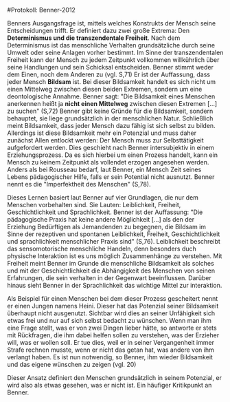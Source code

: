 #Protokoll: Benner-2012

Benners Ausgangsfrage ist, mittels welches Konstrukts der Mensch seine Entscheidungen trifft.
Er definiert dazu zwei große Extrema: Den **Determinismus und die transzendentale Freiheit**.
Nach dem Determinismus ist das menschliche Verhalten grundsätzliche durch seine Umwelt oder seine Anlagen vorher bestimmt.
Im Sinne der transzendentalen Freiheit kann der Mensch zu jedem Zeitpunkt vollkommen willkührlich über seine Handlungen und sein Schicksal entscheiden.
Benner stimmt weder dem Einen, noch dem Anderen zu (vgl. S,71)
Er ist der Auffassung, dass jeder Mensch **Bildsam** ist.
Bei dieser Bildsamkeit handelt es sich nicht um einen Mittelweg zwischen diesen beiden Extremen, sondern um eine deontologische Annahme.
Benner sagt:
"Die Bildsamkeit eines Menschen anerkennen heißt ja **nicht einen Mittelweg** zwischen diesen Extremen [...] zu suchen" (S,72)
Benner gibt keine Gründe für die Bildsamkeit, sondern behauptet, sie liege grundsätzlich in der menschlichen Natur.
Schließlich meint Bildsamkeit, dass jeder Mensch dazu fähig ist sich selbst zu bilden.
Allerdings ist diese Bildsamkeit mehr ein Potenzial und muss daher zunächst Allen entlockt werden: Der Mensch muss zur Selbsttätigkeit aufgefordert werden.
Dies geschieht nach Benner intersubjektiv in einem Erziehungsprozess.
Da es sich hierbei um einen Prozess handelt, kann ein Mensch zu keinem Zeitpunkt als vollendet erzogen angesehen werden.
Anders als bei Rousseau bedarf, laut Benner, ein Mensch Zeit seines Lebens pädagogischer Hilfe, falls er sein Potential nicht ausnutzt.
Benner nennt es die "Imperfektheit des Menschen" (S,78).

Dieses Lernen basiert laut Benner auf vier Grundlagen, die nur dem Menschen vorbehalten sind.
Sie Lauten: Leiblichkeit, Freiheit, Geschichtlichkeit und Sprachlichkeit.
Benner ist der Auffassung: "Die pädagogische Praxis hat keine andere Möglichkeit [...] als den der Erziehung Bedürftigen als Jemandenden zu begegnen, die Bildsam im Sinne der rezeptiven und spontanen Leiblichkeit, Freiheit, Geschichtlichkeit und sprachlichkeit menschlicher Praxis sind" (S,76).
Leiblichkeit beschreibt das sensomotorische menschliche Handeln, denn besonders duch physische Interaktion ist es uns möglich Zusammenhänge zu verstehen.
Mit Freiheit meint Benner im Grunde die menschliche Bildsamkeit als solches und mit der Geschichtlichkeit die Abhängigkeit des Menschen von seinen Erfahrungen, die sein verhalten in der Gegenwart beeinflussen.
Darüber hinaus sieht Benner in der Sprachlichkeit das wichtige Mittel zur interaktion.

Als Beispiel für einen Menschen bei dem dieser Prozess gescheitert nennt er einen Jungen namens Heini.
Dieser hat das Potenzial seiner Bildsamkeit überhaupt nicht ausgenutzt.
Sichtbar wird dies an seiner Unfähigkeit sich etwas frei und nur auf sich selbst bedacht zu wünschen.
Wenn man ihm eine Frage stellt, was er von zwei Dingen lieber hätte, so antworte er stets mit Rückfragen, die ihm dabei helfen sollen zu verstehen, was der Erzieher will, was er wollen soll.
Er tue dies, weil er in seiner Vergangenheit immer Strafe rechnen musste, wenn er nicht das getan hat, was andere von ihm verlangt haben.
Es ist nun notwendig, so Benner, ihm wieder Bildsamkeit und das eigene wünschen zu zeigen (vgl. 20)

Dieser Ansatz definiert den Menschen grundsätzlich in seinem Potenzial, er wird also als etwas gesehen, was er nicht ist.
Ein häufiger Kritikpunkt an Benner.
